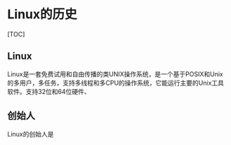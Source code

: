 # Linux的历史

[TOC]

## Linux

Linux是一套免费试用和自由传播的类UNIX操作系统，是一个基于POSIX和Unix的多用户，多任务，支持多线程和多CPU的操作系统，它能运行主要的Unix工具软件。支持32位和64位硬件、

## 创始人

Linux的创始人是

